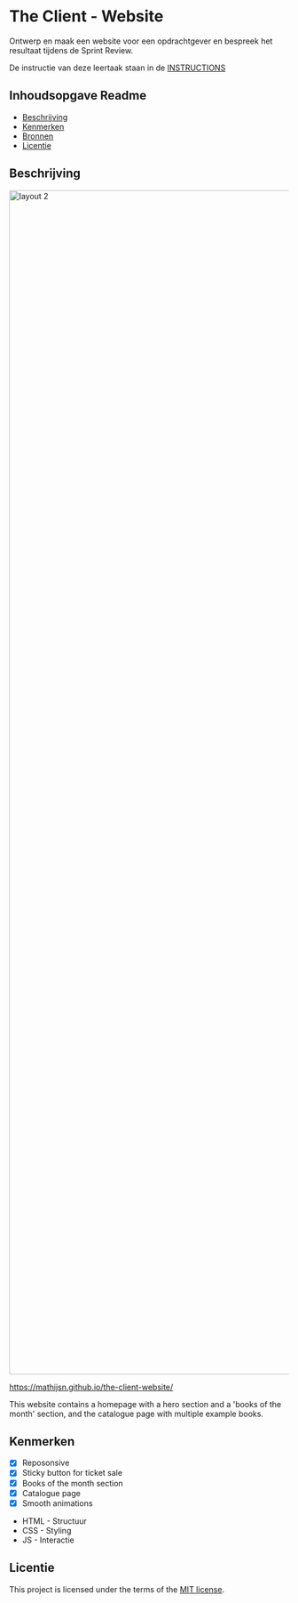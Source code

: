 # The Client - Website

Ontwerp en maak een website voor een opdrachtgever en bespreek het resultaat tijdens de Sprint Review.

De instructie van deze leertaak staan in de [INSTRUCTIONS](https://github.com/fdnd-task/the-client-website/blob/main/docs/INSTRUCTIONS.md)



## Inhoudsopgave Readme

  * [Beschrijving](#beschrijving)
  * [Kenmerken](#kenmerken)
  * [Bronnen](#bronnen)
  * [Licentie](#licentie)

## Beschrijving
<!-- In de Beschrijving staat hoe je project er uit ziet, hoe het werkt en wat je er mee kan. -->
<!-- Voeg een mooie poster visual toe 📸 -->
<!-- Voeg een link toe naar Github Pages 🌐-->


<img width="2200" height="2130" alt="layout 2" src="https://github.com/user-attachments/assets/d6f42c84-0e90-401a-9cfb-39176005b9b4" />



https://mathijsn.github.io/the-client-website/

This website contains a homepage with a hero section and a 'books of the month' section, and the catalogue page with multiple example books.

## Kenmerken
<!-- Bij Kenmerken staat welke technieken zijn gebruikt en hoe. Wat is de HTML structuur? Wat zijn de belangrijkste dingen in CSS? Wat is er met Javascript gedaan en hoe? Misschien heb je een framwork of library gebruikt? -->
- [x] Reposonsive
- [x] Sticky button for ticket sale
- [x] Books of the month section
- [x] Catalogue page
- [x] Smooth animations

- HTML - Structuur
- CSS - Styling
- JS - Interactie

## Licentie

This project is licensed under the terms of the [MIT license](./LICENSE).
